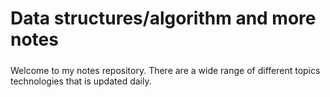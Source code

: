 # Data structures/algorithm and more notes
#####
Welcome to my notes repository. There are a wide range of different topics technologies that is updated daily.

